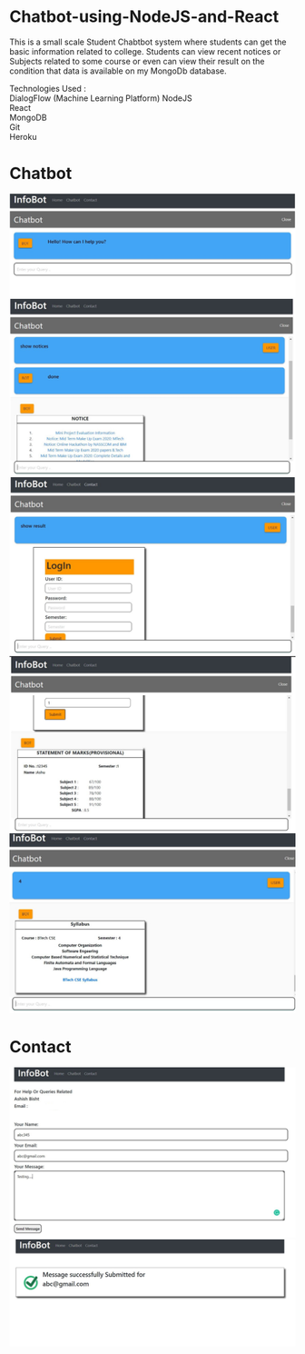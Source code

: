 # Chatbot-using-NodeJS-and-React

This is a small scale Student Chabtbot  system where students can get the basic information related to college.
Students can view recent notices or Subjects related to some course or even can view their result on the condition that data is available on my MongoDb database.

Technologies Used :  
DialogFlow (Machine Learning Platform)
NodeJS     
React  
MongoDB  
Git  
Heroku  

# Chatbot
![](/work_samples/1.JPG)  
![](/work_samples/2.JPG)  
![](/work_samples/3.JPG)
![](/work_samples/4.JPG)
![](/work_samples/5.JPG)

# Contact
![](/work_samples/C1.JPG)  
![](/work_samples/C2.JPG)


